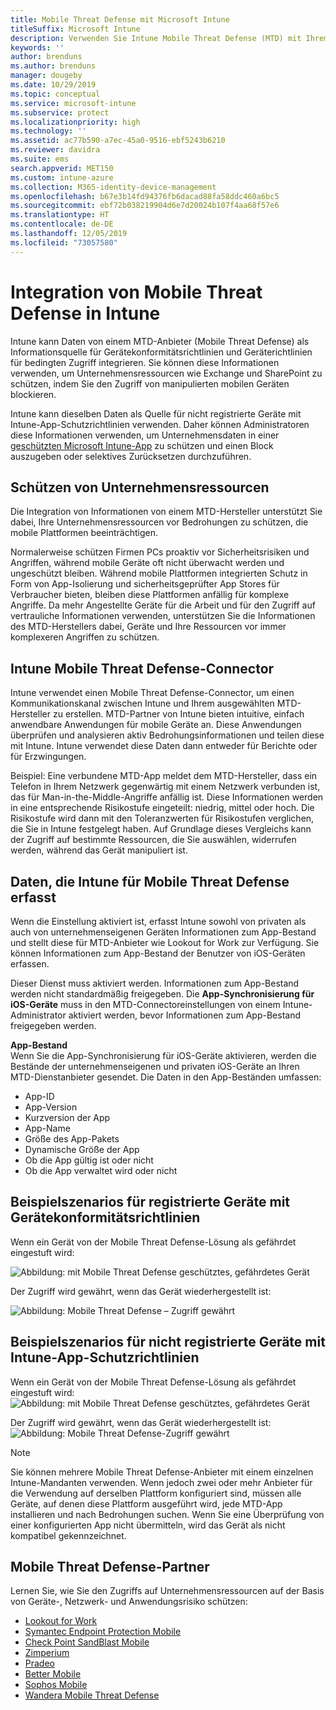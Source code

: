 ```yaml
---
title: Mobile Threat Defense mit Microsoft Intune
titleSuffix: Microsoft Intune
description: Verwenden Sie Intune Mobile Threat Defense (MTD) mit Ihrem Mobile Threat Defense-Partner, um den Zugriff auf Unternehmensressourcen basierend auf dem Geräterisiko zu schützen.
keywords: ''
author: brenduns
ms.author: brenduns
manager: dougeby
ms.date: 10/29/2019
ms.topic: conceptual
ms.service: microsoft-intune
ms.subservice: protect
ms.localizationpriority: high
ms.technology: ''
ms.assetid: ac77b590-a7ec-45a0-9516-ebf5243b6210
ms.reviewer: davidra
ms.suite: ems
search.appverid: MET150
ms.custom: intune-azure
ms.collection: M365-identity-device-management
ms.openlocfilehash: b67e3b14fd94376fb6dacad88fa58ddc460a6bc5
ms.sourcegitcommit: ebf72b038219904d6e7d20024b107f4aa68f57e6
ms.translationtype: HT
ms.contentlocale: de-DE
ms.lasthandoff: 12/05/2019
ms.locfileid: "73057580"
---
```

# <a name="mobile-threat-defense-integration-with-intune"></a>Integration von Mobile Threat Defense in Intune

Intune kann Daten von einem MTD-Anbieter (Mobile Threat Defense) als Informationsquelle für Gerätekonformitätsrichtlinien und Geräterichtlinien für bedingten Zugriff integrieren. Sie können diese Informationen verwenden, um Unternehmensressourcen wie Exchange und SharePoint zu schützen, indem Sie den Zugriff von manipulierten mobilen Geräten blockieren.

Intune kann dieselben Daten als Quelle für nicht registrierte Geräte mit Intune-App-Schutzrichtlinien verwenden. Daher können Administratoren diese Informationen verwenden, um Unternehmensdaten in einer [geschützten Microsoft Intune-App](~/apps/apps-supported-intune-apps.md) zu schützen und einen Block auszugeben oder selektives Zurücksetzen durchzuführen.

## <a name="protect-corporate-resources"></a>Schützen von Unternehmensressourcen

Die Integration von Informationen von einem MTD-Hersteller unterstützt Sie dabei, Ihre Unternehmensressourcen vor Bedrohungen zu schützen, die mobile Plattformen beeinträchtigen.  

Normalerweise schützen Firmen PCs proaktiv vor Sicherheitsrisiken und Angriffen, während mobile Geräte oft nicht überwacht werden und ungeschützt bleiben. Während mobile Plattformen integrierten Schutz in Form von App-Isolierung und sicherheitsgeprüfter App Stores für Verbraucher bieten, bleiben diese Plattformen anfällig für komplexe Angriffe. Da mehr Angestellte Geräte für die Arbeit und für den Zugriff auf vertrauliche Informationen verwenden, unterstützen Sie die Informationen des MTD-Herstellers dabei, Geräte und Ihre Ressourcen vor immer komplexeren Angriffen zu schützen.

## <a name="intune-mobile-threat-defense-connectors"></a>Intune Mobile Threat Defense-Connector

Intune verwendet einen Mobile Threat Defense-Connector, um einen Kommunikationskanal zwischen Intune und Ihrem ausgewählten MTD-Hersteller zu erstellen. MTD-Partner von Intune bieten intuitive, einfach anwendbare Anwendungen für mobile Geräte an. Diese Anwendungen überprüfen und analysieren aktiv Bedrohungsinformationen und teilen diese mit Intune. Intune verwendet diese Daten dann entweder für Berichte oder für Erzwingungen.

Beispiel: Eine verbundene MTD-App meldet dem MTD-Hersteller, dass ein Telefon in Ihrem Netzwerk gegenwärtig mit einem Netzwerk verbunden ist, das für Man-in-the-Middle-Angriffe anfällig ist. Diese Informationen werden in eine entsprechende Risikostufe eingeteilt: niedrig, mittel oder hoch. Die Risikostufe wird dann mit den Toleranzwerten für Risikostufen verglichen, die Sie in Intune festgelegt haben. Auf Grundlage dieses Vergleichs kann der Zugriff auf bestimmte Ressourcen, die Sie auswählen, widerrufen werden, während das Gerät manipuliert ist.

## <a name="data-that-intune-collects-for-mobile-threat-defense"></a>Daten, die Intune für Mobile Threat Defense erfasst

Wenn die Einstellung aktiviert ist, erfasst Intune sowohl von privaten als auch von unternehmenseigenen Geräten Informationen zum App-Bestand und stellt diese für MTD-Anbieter wie Lookout for Work zur Verfügung. Sie können Informationen zum App-Bestand der Benutzer von iOS-Geräten erfassen.

Dieser Dienst muss aktiviert werden. Informationen zum App-Bestand werden nicht standardmäßig freigegeben. Die **App-Synchronisierung für iOS-Geräte** muss in den MTD-Connectoreinstellungen von einem Intune-Administrator aktiviert werden, bevor Informationen zum App-Bestand freigegeben werden.

**App-Bestand**  
Wenn Sie die App-Synchronisierung für iOS-Geräte aktivieren, werden die Bestände der unternehmenseigenen und privaten iOS-Geräte an Ihren MTD-Dienstanbieter gesendet. Die Daten in den App-Beständen umfassen:

- App-ID
- App-Version
- Kurzversion der App
- App-Name
- Größe des App-Pakets
- Dynamische Größe der App
- Ob die App gültig ist oder nicht
- Ob die App verwaltet wird oder nicht

## <a name="sample-scenarios-for-enrolled-devices-using-device-compliance-policies"></a>Beispielszenarios für registrierte Geräte mit Gerätekonformitätsrichtlinien

Wenn ein Gerät von der Mobile Threat Defense-Lösung als gefährdet eingestuft wird:

![Abbildung: mit Mobile Threat Defense geschütztes, gefährdetes Gerät](./media/mobile-threat-defense/MTD-image-1.png)

Der Zugriff wird gewährt, wenn das Gerät wiederhergestellt ist:

![Abbildung: Mobile Threat Defense – Zugriff gewährt](./media/mobile-threat-defense/MTD-image-2.png)

## <a name="sample-scenarios-for-unenrolled-devices-using-intune-app-protection-policies"></a>Beispielszenarios für nicht registrierte Geräte mit Intune-App-Schutzrichtlinien

Wenn ein Gerät von der Mobile Threat Defense-Lösung als gefährdet eingestuft wird:<br>
![Abbildung: mit Mobile Threat Defense geschütztes, gefährdetes Gerät](./media/mobile-threat-defense/MTD-image-3.png)

Der Zugriff wird gewährt, wenn das Gerät wiederhergestellt ist:<br>
![Abbildung: Mobile Threat Defense-Zugriff gewährt](./media/mobile-threat-defense/MTD-image-4.png)

> [!NOTE]
> Sie können mehrere Mobile Threat Defense-Anbieter mit einem einzelnen Intune-Mandanten verwenden. Wenn jedoch zwei oder mehr Anbieter für die Verwendung auf derselben Plattform konfiguriert sind, müssen alle Geräte, auf denen diese Plattform ausgeführt wird, jede MTD-App installieren und nach Bedrohungen suchen. Wenn Sie eine Überprüfung von einer konfigurierten App nicht übermitteln, wird das Gerät als nicht kompatibel gekennzeichnet. 

## <a name="mobile-threat-defense-partners"></a>Mobile Threat Defense-Partner

Lernen Sie, wie Sie den Zugriffs auf Unternehmensressourcen auf der Basis von Geräte-, Netzwerk- und Anwendungsrisiko schützen:

- [Lookout for Work](lookout-mobile-threat-defense-connector.md)
- [Symantec Endpoint Protection Mobile](skycure-mobile-threat-defense-connector.md)
- [Check Point SandBlast Mobile](checkpoint-sandblast-mobile-mobile-threat-defense-connector.md)
- [Zimperium](zimperium-mobile-threat-defense-connector.md)
- [Pradeo](pradeo-mobile-threat-defense-connector.md)
- [Better Mobile](better-mobile-threat-defense-connector.md)
- [Sophos Mobile](sophos-mtd-connector.md)
- [Wandera Mobile Threat Defense](wandera-mtd-connector.md)

